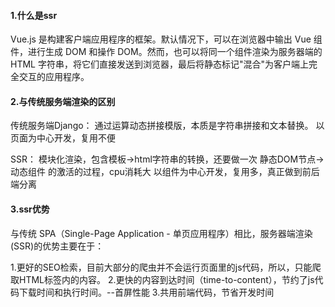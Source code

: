 #### 1.什么是ssr

Vue.js 是构建客户端应用程序的框架。默认情况下，可以在浏览器中输出 Vue 组件，进行生成 DOM 和操作 DOM。然而，也可以将同一个组件渲染为服务器端的 HTML 字符串，将它们直接发送到浏览器，最后将静态标记"混合"为客户端上完全交互的应用程序。

#### 2.与传统服务端渲染的区别

传统服务端Django：
通过运算动态拼接模版，本质是字符串拼接和文本替换。
以页面为中心开发，复用不便

SSR：
模块化渲染，包含模板->html字符串的转换，还要做一次 静态DOM节点-> 动态组件 的激活的过程，cpu消耗大
以组件为中心开发，复用多，真正做到前后端分离

#### 3.ssr优势

与传统 SPA（Single-Page Application - 单页应用程序）相比，服务器端渲染(SSR)的优势主要在于：

1.更好的SEO检索，目前大部分的爬虫并不会运行页面里的js代码，所以，只能爬取HTML标签内的内容。
2.更快的内容到达时间（time-to-content），节约了js代码下载时间和执行时间。--首屏性能
3.共用前端代码，节省开发时间
